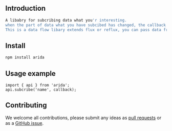 ## Introduction
 ```bash
 A libabry for subcribing data what you'r interesting. 
 when the part of data what you have subcibed has changed, the callback you  have registered will be triggered;
 This is a data flow libary extends flux or reflux, you can pass data from compontents to its children or sibings. 
```
## Install

```bash
npm install arida
```

## Usage example

``` api
import { api } from 'arida';
api.subcribe('name', callback);
```


## Contributing

We welcome all contributions, please submit any ideas as [pull requests](https://github.com/azl397985856/arida/pulls) or as a [GitHub issue](https://github.com/azl397985856/arida/issues).
